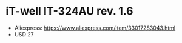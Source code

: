 # iT-well IT-324AU rev. 1.6

* Aliexpress: https://www.aliexpress.com/item/33017283043.html
* USD 27
